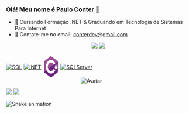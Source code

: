 
### Olá! Meu nome é Paulo Conter 👋


- 🧬 Cursando Formação .NET & Graduando em Tecnologia de Sistemas Para Internet 
- 💬 Contate-me no email: conterdev@gmail.com


<div align="center">
  <a href="https://github.com/PauloConter">
  <img height="165em" src="https://github-readme-stats.vercel.app/api?username=PauloConter&show_icons=true&theme=onedark&include_all_commits=true&count_private=true"/>
  <img height="165em" src="https://github-readme-stats.vercel.app/api/top-langs/?username=PauloConter&layout=compact&langs_count=7&theme=onedark"/>
</div>

  
<div style="display: inline_block"><br>
  <img align="center" alt="SQL" height="60" width="45" src="https://avatars.githubusercontent.com/u/2452804?s=200&v=4">
  <img align="center" alt=".NET" height="60" width="45" src="https://avatars.githubusercontent.com/u/9141961?s=48&v=4">
  <img align="center" alt="Csharp" height="60" width="45" src="https://raw.githubusercontent.com/devicons/devicon/master/icons/csharp/csharp-original.svg">
  <img align="center" alt="SQLServer" height="60" width="45" src="https://avatars.githubusercontent.com/u/34626?s=48&v=4">
  
                                 
  <img align="right" alt="Avatar" height="170" width="300" src="https://gifs.eco.br/wp-content/uploads/2022/11/gifs-de-programador-29.gif">     
</div>
 
##
                                                                                                                                               
 <div>
  <a href="https://www.linkedin.com/in/paulo-conter-97ba57270/" target="_blank"><img src="https://img.shields.io/badge/-LinkedIn-%230077B5?style=for-the-badge&logo=linkedin&logoColor=white" target="_blank"></a>
  <a href="https://www.instagram.com/conter_dev/" target="_blank"><img src="https://img.shields.io/badge/-Instagram-%23E4405F?style=for-the-badge&logo=instagram&logoColor=white" target="_blank"></a>
   
  
 ![Snake animation](https://github.com/LuigiGF/LuigiGF/blob/output/github-contribution-grid-snake.svg)

</div>
